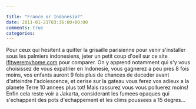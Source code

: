 ```yaml
---

title: "France or Indonesia?"
date: 2011-01-21T03:36:00+00:00
comments: true
categories: 
---
```


Pour ceux qui hesitent a quitter la grisaille parisienne pour venir s'installer sous les palmiers indonesiens, jeter un petit coup d'oeil sur ce site [ifitweremyhome.com](http://www.ifitweremyhome.com/compare/FR/ID) pour comparer. On y apprend notamment qui s'y vous choisissez de vous expatrier en Indonesie, vous gagnerez a peu pres 8 fois moins, vos enfants auront 9 fois plus de chances de deceder avant d'atteindre l'adolescence, et cerise sur la gateau vous ferez vos adieux a la planete Terre 10 annees plus tot! Mais rassurez vous vous polluerez moins! Enfin cela reste voir a Jakarta, considerant les fumees opaques qui s'echappent des pots d'echappement et les clims poussees a 15 degres...
